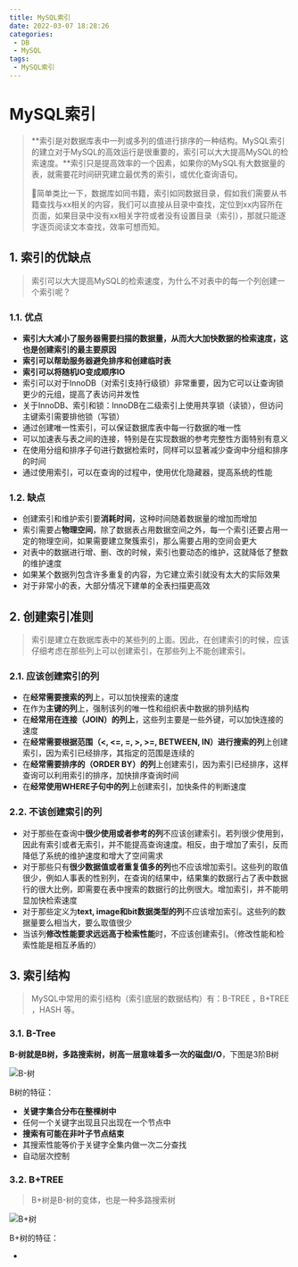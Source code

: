 ```yaml
---
title: MySQL索引
date: 2022-03-07 18:28:26
categories: 
 - DB
 - MySQL
tags: 
 - MySQL索引
---
```

# MySQL索引

> **索引是对数据库表中一列或多列的值进行排序的一种结构。MySQL索引的建立对于MySQL的高效运行是很重要的，索引可以大大提高MySQL的检索速度。**索引只是提高效率的一个因素，如果你的MySQL有大数据量的表，就需要花时间研究建立最优秀的索引，或优化查询语句。
>
> 📌简单类比一下，数据库如同书籍，索引如同数据目录，假如我们需要从书籍查找与xx相关的内容，我们可以直接从目录中查找，定位到xx内容所在页面，如果目录中没有xx相关字符或者没有设置目录（索引），那就只能逐字逐页阅读文本查找，效率可想而知。

## 1. 索引的优缺点

> 索引可以大大提高MySQL的检索速度，为什么不对表中的每一个列创建一个索引呢？

### 1.1. 优点

- **索引大大减小了服务器需要扫描的数据量，从而大大加快数据的检索速度，这也是创建索引的最主要原因**
-   **索引可以帮助服务器避免排序和创建临时表**
- **索引可以将随机IO变成顺序IO**
- 索引可以对于InnoDB（对索引支持行级锁）非常重要，因为它可以让查询锁更少的元组，提高了表访问并发性
- 关于InnoDB、索引和锁：InnoDB在二级索引上使用共享锁（读锁），但访问主键索引需要排他锁（写锁）
- 通过创建唯一性索引，可以保证数据库表中每一行数据的唯一性
- 可以加速表与表之间的连接，特别是在实现数据的参考完整性方面特别有意义
- 在使用分组和排序子句进行数据检索时，同样可以显著减少查询中分组和排序的时间
- 通过使用索引，可以在查询的过程中，使用优化隐藏器，提高系统的性能

### 1.2. 缺点
- 创建索引和维护索引要**消耗时间**，这种时间随着数据量的增加而增加
- 索引需要占**物理空间**，除了数据表占用数据空间之外，每一个索引还要占用一定的物理空间，如果需要建立聚簇索引，那么需要占用的空间会更大
- 对表中的数据进行增、删、改的时候，索引也要动态的维护，这就降低了整数的维护速度
-  如果某个数据列包含许多重复的内容，为它建立索引就没有太大的实际效果
- 对于非常小的表，大部分情况下建单的全表扫描更高效
## 2. 创建索引准则
> 索引是建立在数据库表中的某些列的上面。因此，在创建索引的时候，应该仔细考虑在那些列上可以创建索引，在那些列上不能创建索引。

### 2.1. 应该创建索引的列

- 在**经常需要搜索的列**上，可以加快搜索的速度
- 在作为**主键的列**上，强制该列的唯一性和组织表中数据的排列结构
- 在**经常用在连接（JOIN）的列上**，这些列主要是一些外键，可以加快连接的速度
- 在**经常需要根据范围（<, <=, =, >, >=, BETWEEN, IN）进行搜索的列**上创建索引，因为索引已经排序，其指定的范围是连续的
- 在**经常需要排序的（ORDER BY）的列**上创建索引，因为索引已经排序，这样查询可以利用索引的排序，加快排序查询时间
- 在**经常使用WHERE子句中的列**上创建索引，加快条件的判断速度

### 2.2. 不该创建索引的列

- 对于那些在查询中**很少使用或者参考的列**不应该创建索引。若列很少使用到，因此有索引或者无索引，并不能提高查询速度。相反，由于增加了索引，反而降低了系统的维护速度和增大了空间需求
- 对于那些只有**很少数据值或者重复值多的列**也不应该增加索引。这些列的取值很少，例如人事表的性别列，在查询的结果中，结果集的数据行占了表中数据行的很大比例，即需要在表中搜索的数据行的比例很大。增加索引，并不能明显加快检索速度
- 对于那些定义为**text, image和bit数据类型的列**不应该增加索引。这些列的数据量要么相当大，要么取值很少
- 当该列**修改性能要求远远高于检索性能**时，不应该创建索引。（修改性能和检索性能是相互矛盾的）

## 3. 索引结构

> MySQL中常用的索引结构（索引底层的数据结构）有：B-TREE ，B+TREE ，HASH 等。

### 3.1. B-Tree

**B-树就是B树，多路搜索树，树高一层意味着多一次的磁盘I/O**，下图是3阶B树

![B-树](https://gitee.com/zelen/IMG/raw/master/PicGo/2021013023233065.png)

B树的特征：

- **关键字集合分布在整棵树中**
- 任何一个关键字出现且只出现在一个节点中
- **搜索有可能在非叶子节点结束**
- 其搜索性能等价于关键字全集内做一次二分查找
- 自动层次控制

### 3.2. B+TREE

> B+树是B-树的变体，也是一种多路搜索树

![B+树](https://gitee.com/zelen/IMG/raw/master/PicGo/20210130232533425.png)

B+树的特征：

- 

